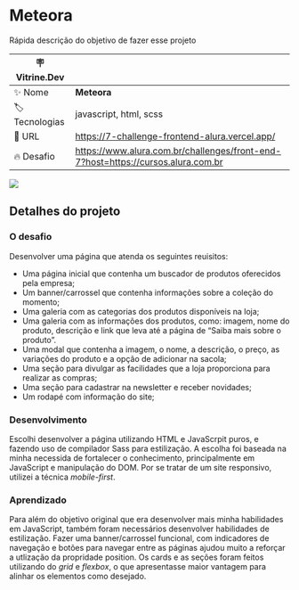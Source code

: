 # Meteora

Rápida descrição do objetivo de fazer esse projeto

| :placard: Vitrine.Dev |     |
| -------------  | --- |
| :sparkles: Nome        | **Meteora**
| :label: Tecnologias | javascript, html, scss
| :rocket: URL         | https://7-challenge-frontend-alura.vercel.app/
| :fire: Desafio     | https://www.alura.com.br/challenges/front-end-7?host=https://cursos.alura.com.br

![](https://github.com/viniciuspmacedo/7-challenge-frontend-alura/assets/83282287/69155767-14d7-4f72-ae0d-9ebcc50f4d30#vitrinedev)

## Detalhes do projeto

### O desafio

Desenvolver uma página que atenda os seguintes reuisitos:
* Uma página inicial que contenha um buscador de produtos oferecidos pela empresa;
* Um banner/carrossel que contenha informações sobre a coleção do momento;
* Uma galeria com as categorias dos produtos disponíveis na loja;
* Uma galeria com as informações dos produtos, como: imagem, nome do produto, descrição e link que leva até a página de “Saiba mais sobre o produto”.
* Uma modal que contenha a imagem, o nome, a descrição, o preço, as variações do produto e a opção de adicionar na sacola;
* Uma seção para divulgar as facilidades que a loja proporciona para realizar as compras;
* Uma seção para cadastrar na newsletter e receber novidades;
* Um rodapé com informação do site;

### Desenvolvimento

Escolhi desenvolver a página utilizando HTML e JavaScrpit puros, e fazendo uso de compilador Sass para estilização.
A escolha foi baseada na minha necessida de fortalecer o conhecimento, principalmente em JavaScript e manipulação do DOM.
Por se tratar de um site responsivo, utilizei a técnica *mobile-first*.

### Aprendizado

Para além do objetivo original que era desenvolver mais minha habilidades em JavaScript, também foram necessários desenvolver habilidades de estilização.
Fazer uma banner/carrossel funcional, com indicadores de navegação e botões para navegar entre as páginas ajudou muito a reforçar a utlização da propridade position.
Os cards e as seções foram feitos utilizando do *grid* e *flexbox*, o que apresentasse maior vantagem para alinhar os elementos como desejado.
